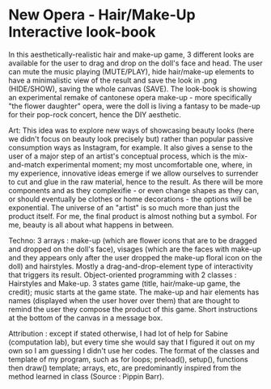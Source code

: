 # New Opera - Hair/Make-Up Interactive look-book


In this aesthetically-realistic hair and make-up game, 3 different looks are available for the user to drag and drop on the doll's face and head. The user can mute the music playing (MUTE/PLAY), hide hair/make-up elements to have a minimalistic view of the result and save the look in .png (HIDE/SHOW),  saving the whole canvas (SAVE). The look-book is showing an experimental remake of cantonese opera make-up - more specifically "the flower daughter" opera, were the doll is living a fantasy to be made-up for their pop-rock concert, hence the DIY aesthetic.

Art: This idea was to explore new ways of showcasing beauty looks (here we didn't focus on beauty look precisely but) rather than popular passive consumption ways as Instagram, for example. It also gives a sense to the user of a major step of an artist's conceptual process, which is the mix-and-match experimental moment; my most uncomfortable one, where, in my experience, innovative ideas emerge if we allow ourselves to surrender to cut and glue in the raw material, hence to the result. As there will be more components and as they complexifie - or even change shapes as they can, or should eventually be clothes or home decorations - the options will be exponential. The universe of an "artist" is so much more than just the product itself. For me, the final product is almost nothing but a symbol. For me, beauty is all about what happens in between.

Techno: 3 arrays : make-up (which are flower icons that are to be dragged and dropped on the doll's face), visages (which are the faces with make-up and they appears only after the user dropped the make-up floral icon on the doll) and hairstyles. Mostly a drag-and-drop-element type of interactivity that triggers its result. Object-oriented programming with 2 classes : Hairstyles and Make-up. 3 states game (title, hair/make-up game, the credit); music starts at the game state. The make-up and hair elements has names (displayed when the user hover over them) that are thought to remind the user they compose the product of this game. Short instructions at the bottom of the canvas in a message box.  

Attribution : except if stated otherwise, I had lot of help for Sabine (computation lab), but every time she would say that I figured it out on my own so I am guessing I didn't use her codes. The format of the classes and template of my program, such as for loops; preload(), setup(), functions then draw() template; arrays, etc, are predominantly inspired from the method learned in class (Source : Pippin Barr). 
